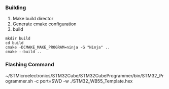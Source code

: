 ### Building
1. Make build director
2. Generate cmake configuration
3. build

```
mkdir build
cd build
cmake -DCMAKE_MAKE_PROGRAM=ninja -G "Ninja" ..
cmake --build ..
```

### Flashing Command
~/STMicroelectronics/STM32Cube/STM32CubeProgrammer/bin/STM32_Programmer.sh -c port=SWD -w ./STM32_WB55_Template.hex 
